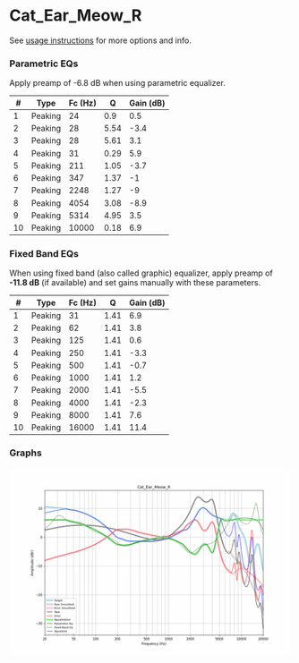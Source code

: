# Cat_Ear_Meow_R
See [usage instructions](https://github.com/jaakkopasanen/AutoEq#usage) for more options and info.

### Parametric EQs
Apply preamp of -6.8 dB when using parametric equalizer.

|   # | Type    |   Fc (Hz) |    Q |   Gain (dB) |
|-----|---------|-----------|------|-------------|
|   1 | Peaking |        24 | 0.9  |         0.5 |
|   2 | Peaking |        28 | 5.54 |        -3.4 |
|   3 | Peaking |        28 | 5.61 |         3.1 |
|   4 | Peaking |        31 | 0.29 |         5.9 |
|   5 | Peaking |       211 | 1.05 |        -3.7 |
|   6 | Peaking |       347 | 1.37 |        -1   |
|   7 | Peaking |      2248 | 1.27 |        -9   |
|   8 | Peaking |      4054 | 3.08 |        -8.9 |
|   9 | Peaking |      5314 | 4.95 |         3.5 |
|  10 | Peaking |     10000 | 0.18 |         6.9 |

### Fixed Band EQs
When using fixed band (also called graphic) equalizer, apply preamp of **-11.8 dB** (if available) and set gains manually with these parameters.

|   # | Type    |   Fc (Hz) |    Q |   Gain (dB) |
|-----|---------|-----------|------|-------------|
|   1 | Peaking |        31 | 1.41 |         6.9 |
|   2 | Peaking |        62 | 1.41 |         3.8 |
|   3 | Peaking |       125 | 1.41 |         0.6 |
|   4 | Peaking |       250 | 1.41 |        -3.3 |
|   5 | Peaking |       500 | 1.41 |        -0.7 |
|   6 | Peaking |      1000 | 1.41 |         1.2 |
|   7 | Peaking |      2000 | 1.41 |        -5.5 |
|   8 | Peaking |      4000 | 1.41 |        -2.3 |
|   9 | Peaking |      8000 | 1.41 |         7.6 |
|  10 | Peaking |     16000 | 1.41 |        11.4 |

### Graphs
![](./Cat_Ear_Meow_R.png)
